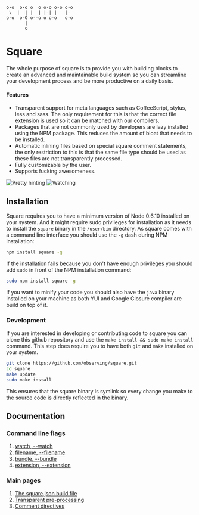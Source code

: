 ```
o-o  o-o o  o o-o o-o o-o 
 \  |  | |  | |-| |   |-  
o-o  o-O o--o o o-o   o-o 
       |                  
       o                  
```

# Square

The whole purpose of square is to provide you with building blocks to create an
advanced and maintainable build system so you can streamline your development
process and be more productive on a daily basis.

#### Features

- Transparent support for meta languages such as CoffeeScript, stylus, less and
  sass. The only requirement for this is that the correct file extension is
  used so it can be matched with our compilers.
- Packages that are not commonly used by developers are lazy installed using the
  NPM package. This reduces the amount of bloat that needs to be installed.
- Automatic inlining files based on special square comment statements, the only
  restriction to this is that the same file type should be used as these files
  are not transparently processed.
- Fully customizable by the user.
- Supports fucking awesomeness.

![Pretty hinting](http://f.cl.ly/items/0V2Q0I150j1G2j043h2q/square-hint.png)
![Watching](http://f.cl.ly/items/2z2z26213v111W2y141H/Screen%20Shot%202012-04-27%20at%209.25.55%20PM.png)

## Installation

Square requires you to have a minimum version of Node 0.6.10 installed on your
system. And it might require sudo privileges for installation as it needs to
install the `square` binary in the `/user/bin` directory. As square comes with a
command line interface you should use the `-g` dash during NPM installation:

```bash
npm install square -g
```

If the installation fails because you don't have enough privileges you should
add `sudo` in front of the NPM installation command:

```bash
sudo npm install square -g
```

If you want to minify your code you should also have the `java` binary
installed on your machine as both YUI and Google Closure compiler are build
on top of it.

### Development

If you are interested in developing or contributing code to square you can clone
this github repository and use the `make install && sudo make install` command.
This step does require you to have both `git` and `make` installed on your
system.

```bash
git clone https://github.com/observing/square.git
cd square
make update
sudo make install
```

This ensures that the square binary is symlink so every change you make to the
source code is directly reflected in the binary.

## Documentation
### Command line flags

1. [watch, --watch](/observing/square/blob/master/doc/flags/watch.md)
2. [filename, --filename](/observing/square/blob/master/doc/flags/filename.md)
3. [bundle, --bundle](/observing/square/blob/master/doc/flags/bundle.md)
4. [extension, --extension](/observing/square/blob/master/doc/flags/extension.md)

### Main pages

1. [The square.json build file](/observing/square/blob/master/doc/square.json.md)
2. [Transparent pre-processing](/observing/square/blob/master/doc/pre-processors.md)
2. [Comment directives](/observing/square/blob/master/doc/directives.md)
